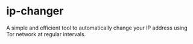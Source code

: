# ip-changer
A simple and efficient tool to automatically change your IP address using Tor network at regular intervals.
